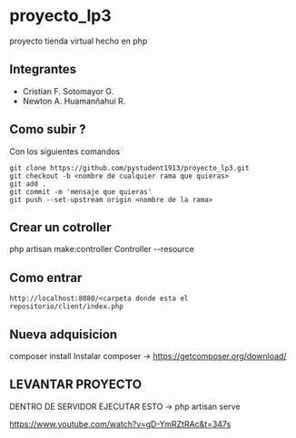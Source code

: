 # proyecto_lp3
proyecto tienda virtual hecho en php


## Integrantes

- Cristian F. Sotomayor G.
- Newton A. Huamanñahui R.

## Como subir ?

Con los siguientes comandos
```
git clone https://github.com/pystudent1913/proyecto_lp3.git
git checkout -b <nombre de cualquier rama que quieras>
git add .
git commit -m 'mensaje que quieras'
git push --set-upstream origin <nombre de la rama>
```

## Crear un cotroller
php artisan make:controller <name>Controller --resource


## Como entrar
```
http://localhost:8080/<carpeta donde esta el repositorio/client/index.php
```

## Nueva adquisicion
composer install
Instalar composer -> https://getcomposer.org/download/

## LEVANTAR PROYECTO 
DENTRO DE SERVIDOR EJECUTAR ESTO -> php artisan serve

https://www.youtube.com/watch?v=gD-YmRZtRAc&t=347s